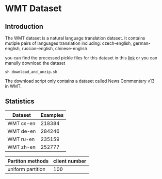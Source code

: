 # WMT Dataset

## Introduction

The WMT dataset is a natural language translation dataset. It contains mutiple pairs of languages translation including: czech-english, german-english, russian-english, chinese-english

you can find the processed pickle files for this dataset in this [link](https://drive.google.com/folderview?id=1OhZ5NDaVz0VZX5jy8V_I_sfR25R2k_OE) or you can manully download the dataset

```
sh download_and_unzip.sh
```
The download script only contains a dataset called News Commentary v13 in WMT.

## Statistics

|Dataset | Examples |
|--------| -------- |
| WMT cs-en  | 218384 |
| WMT de-en  | 284246 |
| WMT ru-en  | 235159 |
| WMT zh-en  | 252777 | 

| Partiton methods| client number |
|-----------------| ------------- |
| uniform partition| 100          |


